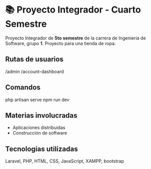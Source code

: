 # 📚 Proyecto Integrador - Cuarto Semestre
Proyecto Integrador de **5to semestre** de la carrera de Ingeniería de Software, grupo **1**. Proyecto para una tienda de ropa. 

## Rutas de usuarios

/admin
/account-dashboard

## Comandos

php artisan serve
npm run dev     

## Materias involucradas

- Aplicaciones distribuidas
- Construcción de software

## Tecnologías utilizadas

Laravel, PHP, HTML, CSS, JavaScript, XAMPP, bootstrap
